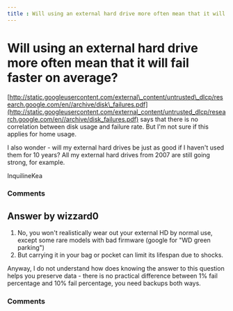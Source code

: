 ```yaml
---
title : Will using an external hard drive more often mean that it will fail faster on average?
---
```

Will using an external hard drive more often mean that it will fail faster on average?
=====================
[http://static.googleusercontent.com/external\_content/untrusted\_dlcp/research.google.com/en//archive/disk\_failures.pdf](http://static.googleusercontent.com/external_content/untrusted_dlcp/research.google.com/en//archive/disk_failures.pdf)
says that there is no correlation between disk usage and failure rate.
But I'm not sure if this applies for home usage.

I also wonder - will my external hard drives be just as good if I
haven't used them for 10 years? All my external hard drives from 2007
are still going strong, for example.

InquilineKea

### Comments ###


Answer by wizzard0
----------------
1.  No, you won't realistically wear out your external HD by normal use,
    except some rare models with bad firmware (google for "WD green
    parking")
2.  But carrying it in your bag or pocket can limit its lifespan due to
    shocks.

Anyway, I do not understand how does knowing the answer to this question
helps you preserve data - there is no practical difference between 1%
fail percentage and 10% fail percentage, you need backups both ways.

### Comments ###

